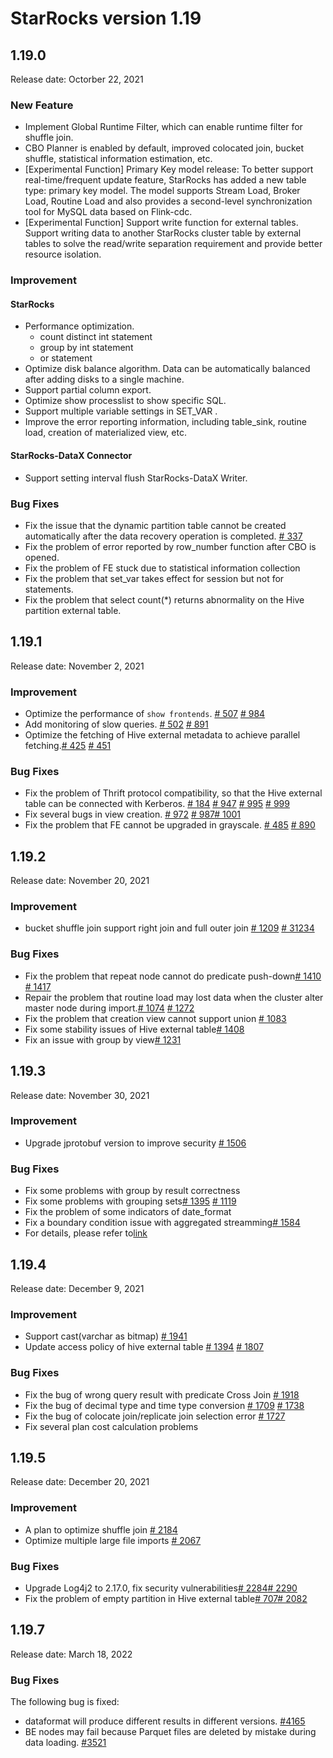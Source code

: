 # StarRocks version 1.19

## 1.19.0

Release date: Octorber 22, 2021

### New Feature

* Implement Global Runtime Filter, which can enable runtime filter for shuffle join.
* CBO Planner is enabled by default, improved colocated join, bucket shuffle, statistical information estimation, etc.
* [Experimental Function] Primary Key model release: To better support real-time/frequent update feature, StarRocks has added a new table type: primary key model. The model supports Stream Load, Broker Load, Routine Load and also provides a second-level synchronization tool for MySQL data based on Flink-cdc.
* [Experimental Function] Support write function for external tables. Support writing data to another StarRocks cluster table by external tables to solve the read/write separation requirement and provide better resource isolation.

### Improvement

#### StarRocks

* Performance optimization.
  * count distinct int statement
  * group by int statement
  * or statement
* Optimize disk balance algorithm. Data can be automatically balanced after adding disks to a single machine.
* Support partial column export.
* Optimize show processlist to show specific SQL.
* Support multiple variable settings in SET_VAR .
* Improve the error reporting information, including table_sink, routine load, creation of materialized view, etc.

#### StarRocks-DataX Connector

* Support setting interval flush StarRocks-DataX Writer.

### Bug Fixes

* Fix the issue that the dynamic partition table cannot be created automatically after the data recovery operation is completed. [# 337](https://github.com/StarRocks/starrocks/issues/337)
* Fix the problem of error reported by row_number function after CBO is opened.
* Fix the problem of FE stuck due to statistical information collection
* Fix the problem that set_var takes effect for session but not for statements.
* Fix the problem that select count(*) returns abnormality on the Hive partition external table.

## 1.19.1

Release date: November 2, 2021

### Improvement

* Optimize the performance of `show frontends`. [# 507](https://github.com/StarRocks/starrocks/pull/507) [# 984](https://github.com/StarRocks/starrocks/pull/984)
* Add monitoring of slow queries. [# 502](https://github.com/StarRocks/starrocks/pull/502) [# 891](https://github.com/StarRocks/starrocks/pull/891)
* Optimize the fetching of Hive external metadata to achieve parallel fetching.[# 425](https://github.com/StarRocks/starrocks/pull/425) [# 451](https://github.com/StarRocks/starrocks/pull/451)

### Bug Fixes

* Fix the problem of Thrift protocol compatibility, so that the Hive external table can be connected with Kerberos. [# 184](https://github.com/StarRocks/starrocks/pull/184) [# 947](https://github.com/StarRocks/starrocks/pull/947) [# 995](https://github.com/StarRocks/starrocks/pull/995) [# 999](https://github.com/StarRocks/starrocks/pull/999)
* Fix several bugs in view creation. [# 972](https://github.com/StarRocks/starrocks/pull/972) [# 987](https://github.com/StarRocks/starrocks/pull/987)[# 1001](https://github.com/StarRocks/starrocks/pull/1001)
* Fix the problem that FE cannot be upgraded in grayscale. [# 485](https://github.com/StarRocks/starrocks/pull/485) [# 890](https://github.com/StarRocks/starrocks/pull/890)

## 1.19.2

Release date: November 20, 2021

### Improvement

* bucket shuffle join support right join and full outer join [# 1209](https://github.com/StarRocks/starrocks/pull/1209)  [# 31234](https://github.com/StarRocks/starrocks/pull/1234)

### Bug Fixes

* Fix the problem that repeat node cannot do predicate push-down[# 1410](https://github.com/StarRocks/starrocks/pull/1410) [# 1417](https://github.com/StarRocks/starrocks/pull/1417)
* Repair the problem that routine load may lost data when the cluster alter master node during import.[# 1074](https://github.com/StarRocks/starrocks/pull/1074) [# 1272](https://github.com/StarRocks/starrocks/pull/1272)
* Fix the problem that creation view cannot support union [# 1083](https://github.com/StarRocks/starrocks/pull/1083)
* Fix some stability issues of Hive external table[# 1408](https://github.com/StarRocks/starrocks/pull/1408)
* Fix an issue with group by view[# 1231](https://github.com/StarRocks/starrocks/pull/1231)

## 1.19.3

Release date: November 30, 2021

### Improvement

* Upgrade jprotobuf version to improve security [# 1506](https://github.com/StarRocks/starrocks/issues/1506)

### Bug Fixes

* Fix some problems with group by result correctness
* Fix some problems with grouping sets[# 1395](https://github.com/StarRocks/starrocks/issues/1395) [# 1119](https://github.com/StarRocks/starrocks/pull/1119)
* Fix the problem of some indicators of date_format
* Fix a boundary condition issue with aggregated streamming[# 1584](https://github.com/StarRocks/starrocks/pull/1584)
* For details, please refer to[link](https://github.com/StarRocks/starrocks/compare/1.19.2...1.19.3)

## 1.19.4

Release date: December 9, 2021

### Improvement

* Support cast(varchar as bitmap) [# 1941](https://github.com/StarRocks/starrocks/pull/1941)
* Update access policy of hive external table [# 1394](https://github.com/StarRocks/starrocks/pull/1394) [# 1807](https://github.com/StarRocks/starrocks/pull/1807)

### Bug Fixes

* Fix the bug of wrong query result with predicate Cross Join [# 1918](https://github.com/StarRocks/starrocks/pull/1918)
* Fix the bug of decimal type and time type conversion [# 1709](https://github.com/StarRocks/starrocks/pull/1709) [# 1738](https://github.com/StarRocks/starrocks/pull/1738)
* Fix the bug of colocate join/replicate join selection error [# 1727](https://github.com/StarRocks/starrocks/pull/1727)
* Fix several plan cost calculation problems

## 1.19.5

Release date: December 20, 2021

### Improvement

* A plan to optimize shuffle join [# 2184](https://github.com/StarRocks/starrocks/pull/2184)
* Optimize multiple large file imports [# 2067](https://github.com/StarRocks/starrocks/pull/2067)

### Bug Fixes

* Upgrade Log4j2 to 2.17.0, fix security vulnerabilities[# 2284](https://github.com/StarRocks/starrocks/pull/2284)[# 2290](https://github.com/StarRocks/starrocks/pull/2290)
* Fix the problem of empty partition in Hive external table[# 707](https://github.com/StarRocks/starrocks/pull/707)[# 2082](https://github.com/StarRocks/starrocks/pull/2082)

## 1.19.7

Release date: March 18, 2022

### Bug Fixes

The following bug is fixed:

* dataformat will produce different results in different versions. [#4165](https://github.com/StarRocks/starrocks/pull/4165)
* BE nodes may fail because Parquet files are deleted by mistake during data loading. [#3521](https://github.com/StarRocks/starrocks/pull/3521)
